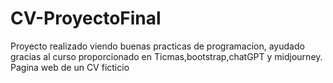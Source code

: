 ﻿# CV-ProyectoFinal
Proyecto realizado viendo buenas practicas de programacion, ayudado gracias al curso proporcionado en Ticmas,bootstrap,chatGPT y midjourney.
Pagina web de un CV ficticio
